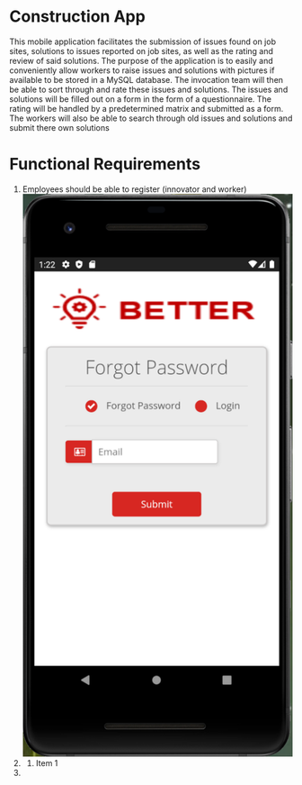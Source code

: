 # Construction App
This mobile application facilitates the submission of issues found on job sites, solutions to issues reported on job sites, as well as the rating and review of said solutions. The purpose of the application is to easily and conveniently allow workers to raise issues and solutions with pictures if available to be stored in a MySQL database. The invocation team will then be able to sort through and rate these issues and solutions. The issues and solutions will be filled out on a form in the form of a questionnaire. The rating will be handled by a predetermined matrix and submitted as a form. The workers will also be able to search through old issues and solutions and submit there own solutions


# Functional Requirements
1. Employees should be able to register (innovator and worker)<br />
![alt text](https://github.com/humbleguidant/ConstructionApp/blob/master/zublinAppPhotos/forgotPassword.PNG?raw=true)
2. 1. Item 1
3.  

